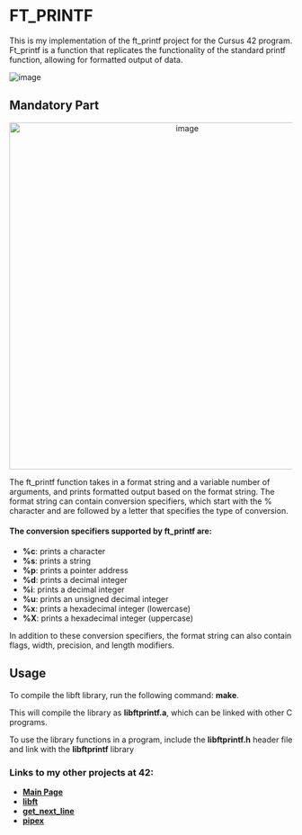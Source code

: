 # FT_PRINTF

This is my implementation of the ft_printf project for the Cursus 42 program. Ft_printf is a function that replicates the functionality of the standard printf function, allowing for formatted output of data.

![image](https://user-images.githubusercontent.com/113030191/226332874-3e2b70a7-f3cb-47e3-9d99-fbfbeaf9759b.png)

## Mandatory Part

<p align="center">
<img width="617" alt="image" src="https://user-images.githubusercontent.com/113030191/226333057-dbb52660-e98f-460e-afdc-68696c993813.png">
</p>

The ft_printf function takes in a format string and a variable number of arguments, and prints formatted output based on the format string. The format string can contain conversion specifiers, which start with the % character and are followed by a letter that specifies the type of conversion.

#### The conversion specifiers supported by ft_printf are:

- **%c**: prints a character
- **%s**: prints a string
- **%p**: prints a pointer address
- **%d**: prints a decimal integer
- **%i**: prints a decimal integer
- **%u**: prints an unsigned decimal integer
- **%x**: prints a hexadecimal integer (lowercase)
- **%X**: prints a hexadecimal integer (uppercase)

In addition to these conversion specifiers, the format string can also contain flags, width, precision, and length modifiers.

## Usage

To compile the libft library, run the following command: **make**.

This will compile the library as **libftprintf.a**, which can be linked with other C programs.

To use the library functions in a program, include the **libftprintf.h** header file and link with the **libftprintf** library

### Links to my other projects at 42:

- **[Main Page](../../../Clocon)**
- **[libft](../../../libft-42)**
- **[get_next_line](../../../get_next_line-42)**
- **[pipex](../../../pipex-42)**
